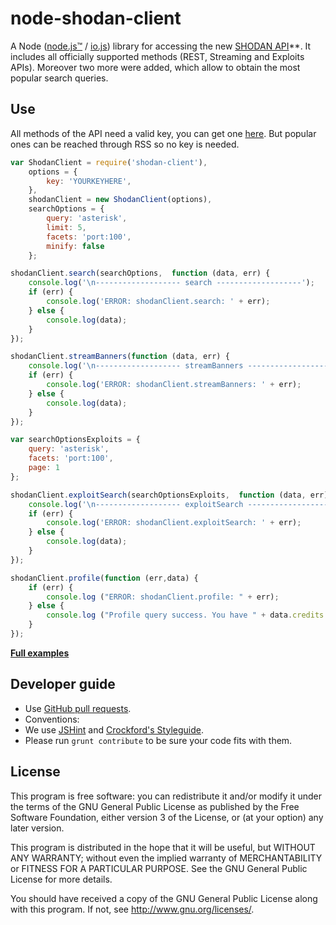 # node-shodan-client
A Node ([node.js™](http://nodejs.org/) / [io.js](https://iojs.org/en/index.html)) library for accessing the new [SHODAN API](https://developer.shodan.io/api)**. It includes all officially supported methods (REST, Streaming and Exploits APIs). Moreover two more were added, which allow to obtain the most popular search queries.

## Use
All methods of the API need a valid key, you can get one [here](http://www.shodanhq.com/api_doc). But popular ones can be reached through RSS so no key is needed.

```javascript
var ShodanClient = require('shodan-client'),
    options = {
        key: 'YOURKEYHERE',
    },
    shodanClient = new ShodanClient(options),
    searchOptions = {
        query: 'asterisk',
        limit: 5,
        facets: 'port:100',
        minify: false
    };

shodanClient.search(searchOptions,  function (data, err) {
    console.log('\n------------------- search -------------------');
    if (err) {
        console.log('ERROR: shodanClient.search: ' + err);
    } else {
        console.log(data);
    }
});

shodanClient.streamBanners(function (data, err) {
    console.log('\n------------------- streamBanners -------------------');
    if (err) {
        console.log('ERROR: shodanClient.streamBanners: ' + err);
    } else {
        console.log(data);
    }
});

var searchOptionsExploits = {
    query: 'asterisk',
    facets: 'port:100',
    page: 1
};

shodanClient.exploitSearch(searchOptionsExploits,  function (data, err) {
    console.log('\n------------------- exploitSearch -------------------');
    if (err) {
        console.log('ERROR: shodanClient.exploitSearch: ' + err);
    } else {
        console.log(data);
    }
});

shodanClient.profile(function (err,data) {
    if (err) {
        console.log ("ERROR: shodanClient.profile: " + err);
    } else {
        console.log ("Profile query success. You have " + data.credits + " query credits remaining.");
    }
});

```
[**Full examples**](https://github.com/jesusprubio/node-shodan-client/tree/master/examples)

## Developer guide
- Use [GitHub pull requests](https://help.github.com/articles/using-pull-requests).
- Conventions:
 - We use [JSHint](http://jshint.com/) and [Crockford's Styleguide](http://javascript.crockford.com/code.html).
 - Please run `grunt contribute` to be sure your code fits with them.

## License
This program is free software: you can redistribute it and/or modify
it under the terms of the GNU General Public License as published by
the Free Software Foundation, either version 3 of the License, or
(at your option) any later version.

This program is distributed in the hope that it will be useful,
but WITHOUT ANY WARRANTY; without even the implied warranty of
MERCHANTABILITY or FITNESS FOR A PARTICULAR PURPOSE.  See the
GNU General Public License for more details.

You should have received a copy of the GNU General Public License
along with this program.  If not, see <http://www.gnu.org/licenses/>.
